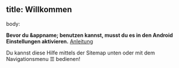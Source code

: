 title: Willkommen
---
body:

**Bevor du  &appname; benutzen kannst, musst du es in den Android Einstellungen aktivieren.**
[Anleitung](/setup)

Du kannst diese Hilfe mittels der Sitemap unten oder mit dem Navigationsmenu &#9776; bedienen!
